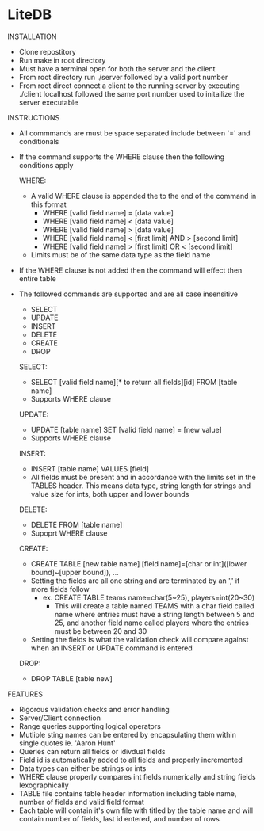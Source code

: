 # LiteDB

INSTALLATION
- Clone repostitory
- Run make in root directory
- Must have a terminal open for both the server and the client
- From root directory run ./server followed by a valid port number
- From root direct connect a client to the running server by executing ./client localhost followed the same port number used to initailize the server executable

INSTRUCTIONS
- All commmands are must be space separated include between '=' and conditionals
- If the command supports the WHERE clause then the following conditions apply

  WHERE:
  - A valid WHERE clause is appended the to the end of the command in this format
    - WHERE [valid field name] = [data value]
    - WHERE [valid field name] < [data value]
    - WHERE [valid field name] > [data value]
    - WHERE [valid field name] < [first limit] AND > [second limit]
    - WHERE [valid field name] > [first limit] OR < [second limit]
  - Limits must be of the same data type as the field name
  
- If the WHERE clause is not added then the command will effect then entire table
- The followed commands are supported and are all case insensitive
  - SELECT
  - UPDATE
  - INSERT
  - DELETE
  - CREATE
  - DROP
  
  SELECT:
  - SELECT [valid field name][* to return all fields][id] FROM [table name]
  - Supports WHERE clause
  
  UPDATE:
  - UPDATE [table name] SET [valid field name] = [new value]
  - Supports WHERE clause
  
  INSERT:
  - INSERT [table name] VALUES [field]
  - All fields must be present and in accordance with the limits set in the TABLES header. This means data type, string length for strings and value size for ints, both upper and lower bounds
  
  DELETE:
  - DELETE FROM [table name]
  - Supoprt WHERE clause
  
  CREATE:
  - CREATE TABLE [new table name] [field name]=[char or int]([lower bound]~[upper bound]), ...
  - Setting the fields are all one string and are terminated by an ',' if more fields follow
    - ex. CREATE TABLE teams name=char(5\~25), players=int(20\~30)
      - This will create a table named TEAMS with a char field called name where entries must have a string length between
      5 and 25, and another field name called players where the entries must be between 20 and 30
  - Setting the fields is what the validation check will compare against when an INSERT or UPDATE command is entered
  
  DROP:
  - DROP TABLE [table new]
  
FEATURES
- Rigorous validation checks and error handling
- Server/Client connection
- Range queries supporting logical operators
- Mutliple sting names can be entered by encapsulating them within single quotes ie. 'Aaron Hunt'
- Queries can return all fields or idivdual fields
- Field id is automatically added to all fields and properly incremented
- Data types can either be strings or ints
- WHERE clause properly compares int fields numerically and string fields lexographically
- TABLE file contains table header information including table name, number of fields and valid field format
- Each table will contain it's own file with titled by the table name and will contain number of fields, last id entered, and number of rows
